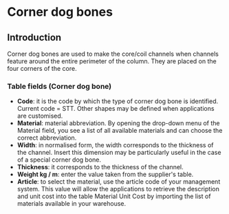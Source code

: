 # Corner dog bones

## Introduction
Corner dog bones are used to make the core/coil channels when channels feature around the entire perimeter of the column. They are placed on the four corners of the core.

### Table fields (Corner dog bone)

- **Code**: it is the code by which the type of corner dog bone is identified. Current code = STT.
Other shapes may be defined when applications are customised.
- **Material**: material abbreviation. By opening the drop-down menu of the Material field, you see a list of all available materials and can choose the correct abbreviation.
- **Width**: in normalised form, the width corresponds to the thickness of the channel. Insert this dimension may be particularly useful in the case of a special corner dog bone.
- **Thickness**: it corresponds to the thickness of the channel.
- **Weight kg / m**: enter the value taken from the supplier's table.
- **Article**: to select the material, use the article code of your management system. This value will allow the applications to retrieve the description and unit cost into the table Material Unit Cost by importing the list of materials available in your warehouse.
